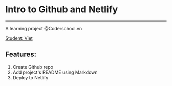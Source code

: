 # Intro to Github and Netlify 
----------------------------------------------------------
  
A learning project @Coderschool.vn 

[Student: Viet](https://viettrinh.netlify.app) 
  
## Features:
  
1. Create Github repo
2. Add project's README using Markdown
3. Deploy to Netlify
